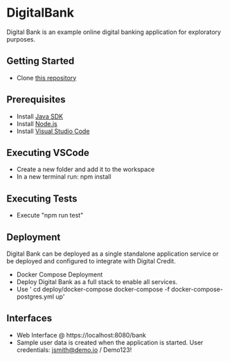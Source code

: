# DigitalBank
Digital Bank is an example online digital banking application for exploratory purposes.
## Getting Started
* Clone [this repository](https://github.com/digisic/digitalbank-gen-one)
## Prerequisites
* Install [Java SDK](https://openjdk.java.net/)
* Install [Node.js](https://nodejs.org/download/release/v12.21.0/)
* Install [Visual Studio Code](https://code.visualstudio.com/download)
## Executing VSCode
* Create a new folder and add it to the workspace
* In a new terminal run: npm install 

## Executing Tests
* Execute "npm run test"
## Deployment
Digital Bank can be deployed as a single standalone application service or be deployed and configured to integrate with Digital Credit.
* Docker Compose Deployment
* Deploy Digital Bank as a full stack to enable all services.
* Use ' cd  deploy/docker-compose
 docker-compose -f docker-compose-postgres.yml up'
## Interfaces
* Web Interface @ https://localhost:8080/bank
* Sample user data is created when the application is started. User credentials: jsmith@demo.io / Demo123!